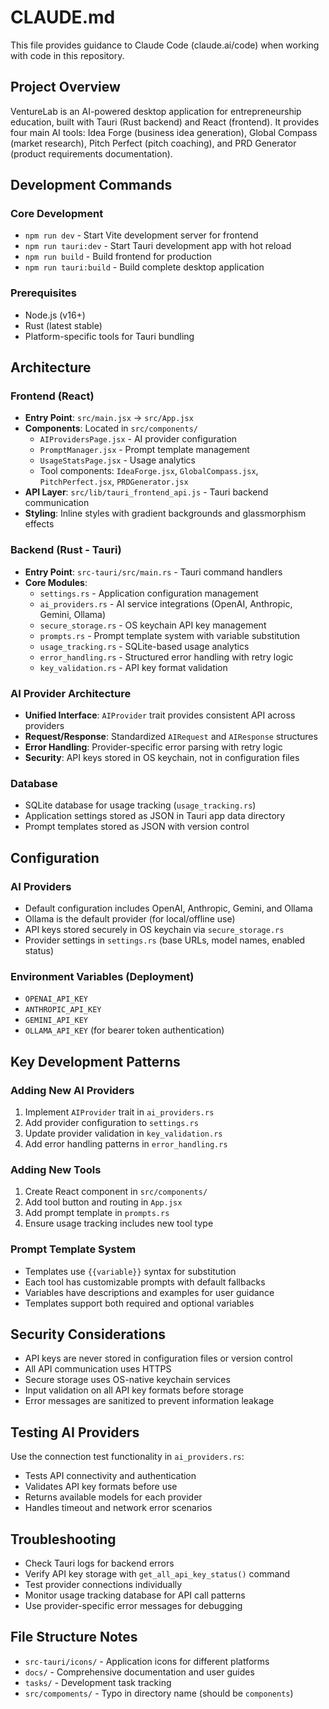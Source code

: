 # CLAUDE.md

This file provides guidance to Claude Code (claude.ai/code) when working with code in this repository.

## Project Overview

VentureLab is an AI-powered desktop application for entrepreneurship education, built with Tauri (Rust backend) and React (frontend). It provides four main AI tools: Idea Forge (business idea generation), Global Compass (market research), Pitch Perfect (pitch coaching), and PRD Generator (product requirements documentation).

## Development Commands

### Core Development
- `npm run dev` - Start Vite development server for frontend
- `npm run tauri:dev` - Start Tauri development app with hot reload
- `npm run build` - Build frontend for production
- `npm run tauri:build` - Build complete desktop application

### Prerequisites
- Node.js (v16+)
- Rust (latest stable)
- Platform-specific tools for Tauri bundling

## Architecture

### Frontend (React)
- **Entry Point**: `src/main.jsx` → `src/App.jsx`
- **Components**: Located in `src/components/`
  - `AIProvidersPage.jsx` - AI provider configuration
  - `PromptManager.jsx` - Prompt template management
  - `UsageStatsPage.jsx` - Usage analytics
  - Tool components: `IdeaForge.jsx`, `GlobalCompass.jsx`, `PitchPerfect.jsx`, `PRDGenerator.jsx`
- **API Layer**: `src/lib/tauri_frontend_api.js` - Tauri backend communication
- **Styling**: Inline styles with gradient backgrounds and glassmorphism effects

### Backend (Rust - Tauri)
- **Entry Point**: `src-tauri/src/main.rs` - Tauri command handlers
- **Core Modules**:
  - `settings.rs` - Application configuration management
  - `ai_providers.rs` - AI service integrations (OpenAI, Anthropic, Gemini, Ollama)
  - `secure_storage.rs` - OS keychain API key management
  - `prompts.rs` - Prompt template system with variable substitution
  - `usage_tracking.rs` - SQLite-based usage analytics
  - `error_handling.rs` - Structured error handling with retry logic
  - `key_validation.rs` - API key format validation

### AI Provider Architecture
- **Unified Interface**: `AIProvider` trait provides consistent API across providers
- **Request/Response**: Standardized `AIRequest` and `AIResponse` structures
- **Error Handling**: Provider-specific error parsing with retry logic
- **Security**: API keys stored in OS keychain, not in configuration files

### Database
- SQLite database for usage tracking (`usage_tracking.rs`)
- Application settings stored as JSON in Tauri app data directory
- Prompt templates stored as JSON with version control

## Configuration

### AI Providers
- Default configuration includes OpenAI, Anthropic, Gemini, and Ollama
- Ollama is the default provider (for local/offline use)
- API keys stored securely in OS keychain via `secure_storage.rs`
- Provider settings in `settings.rs` (base URLs, model names, enabled status)

### Environment Variables (Deployment)
- `OPENAI_API_KEY`
- `ANTHROPIC_API_KEY`
- `GEMINI_API_KEY`
- `OLLAMA_API_KEY` (for bearer token authentication)

## Key Development Patterns

### Adding New AI Providers
1. Implement `AIProvider` trait in `ai_providers.rs`
2. Add provider configuration to `settings.rs`
3. Update provider validation in `key_validation.rs`
4. Add error handling patterns in `error_handling.rs`

### Adding New Tools
1. Create React component in `src/components/`
2. Add tool button and routing in `App.jsx`
3. Add prompt template in `prompts.rs`
4. Ensure usage tracking includes new tool type

### Prompt Template System
- Templates use `{{variable}}` syntax for substitution
- Each tool has customizable prompts with default fallbacks
- Variables have descriptions and examples for user guidance
- Templates support both required and optional variables

## Security Considerations

- API keys are never stored in configuration files or version control
- All API communication uses HTTPS
- Secure storage uses OS-native keychain services
- Input validation on all API key formats before storage
- Error messages are sanitized to prevent information leakage

## Testing AI Providers

Use the connection test functionality in `ai_providers.rs`:
- Tests API connectivity and authentication
- Validates API key formats before use
- Returns available models for each provider
- Handles timeout and network error scenarios

## Troubleshooting

- Check Tauri logs for backend errors
- Verify API key storage with `get_all_api_key_status()` command
- Test provider connections individually
- Monitor usage tracking database for API call patterns
- Use provider-specific error messages for debugging

## File Structure Notes

- `src-tauri/icons/` - Application icons for different platforms
- `docs/` - Comprehensive documentation and user guides
- `tasks/` - Development task tracking
- `src/compoments/` - Typo in directory name (should be `components`)